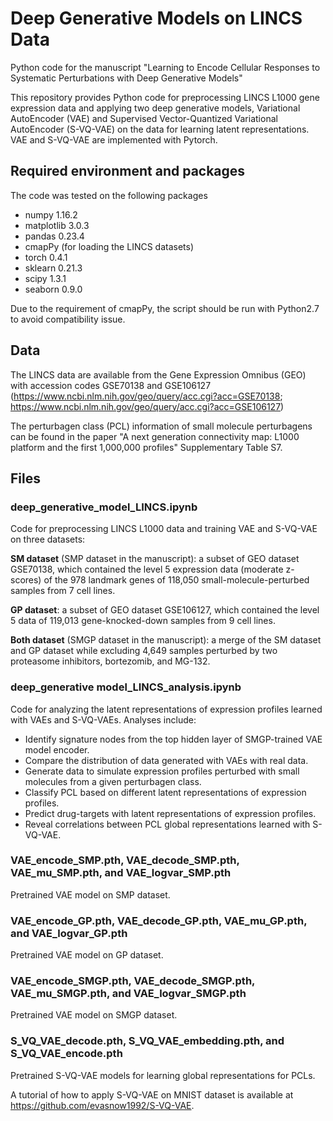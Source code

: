 # Deep Generative Models on LINCS Data
Python code for the manuscript "Learning to Encode Cellular Responses to Systematic Perturbations with Deep Generative Models"

This repository provides Python code for preprocessing LINCS L1000 gene expression data and applying two deep generative models, Variational AutoEncoder (VAE) and Supervised Vector-Quantized Variational AutoEncoder (S-VQ-VAE) on the data for learning latent representations.
VAE and S-VQ-VAE are implemented with Pytorch.

## Required environment and packages
The code was tested on the following packages
* numpy 1.16.2
* matplotlib 3.0.3
* pandas 0.23.4
* cmapPy (for loading the LINCS datasets)
* torch 0.4.1
* sklearn 0.21.3
* scipy 1.3.1
* seaborn 0.9.0

Due to the requirement of cmapPy, the script should be run with Python2.7 to avoid compatibility issue.

## Data
The LINCS data are available from the Gene Expression Omnibus (GEO) with accession codes GSE70138 and GSE106127 (https://www.ncbi.nlm.nih.gov/geo/query/acc.cgi?acc=GSE70138; https://www.ncbi.nlm.nih.gov/geo/query/acc.cgi?acc=GSE106127)

The perturbagen class (PCL) information of small molecule perturbagens can be found in the paper "A next generation connectivity map: L1000 platform and the first 1,000,000 profiles" Supplementary Table S7.

## Files
### deep_generative_model_LINCS.ipynb
Code for preprocessing LINCS L1000 data and training VAE and S-VQ-VAE on three datasets:

**SM dataset** (SMP dataset in the manuscript): a subset of GEO dataset GSE70138, which contained the level 5 expression data (moderate z-scores) of the 978 landmark genes of 118,050 small-molecule-perturbed samples from 7 cell lines.

**GP dataset**: a subset of GEO dataset GSE106127, which contained the level 5 data of 119,013 gene-knocked-down samples from 9 cell lines.

**Both dataset** (SMGP dataset in the manuscript): a merge of the SM dataset and GP dataset while excluding 4,649 samples perturbed by two proteasome inhibitors, bortezomib, and MG-132.

### deep_generative model_LINCS_analysis.ipynb
Code for analyzing the latent representations of expression profiles learned with VAEs and S-VQ-VAEs. Analyses include:
* Identify signature nodes from the top hidden layer of SMGP-trained VAE model encoder.
* Compare the distribution of data generated with VAEs with real data.
* Generate data to simulate expression profiles perturbed with small molecules from a given perturbagen class.
* Classify PCL based on different latent representations of expression profiles.
* Predict drug-targets with latent representations of expression profiles.
* Reveal correlations between PCL global representations learned with S-VQ-VAE.

### VAE_encode_SMP.pth, VAE_decode_SMP.pth, VAE_mu_SMP.pth, and VAE_logvar_SMP.pth
Pretrained VAE model on SMP dataset.

### VAE_encode_GP.pth, VAE_decode_GP.pth, VAE_mu_GP.pth, and VAE_logvar_GP.pth
Pretrained VAE model on GP dataset.

### VAE_encode_SMGP.pth, VAE_decode_SMGP.pth, VAE_mu_SMGP.pth, and VAE_logvar_SMGP.pth
Pretrained VAE model on SMGP dataset.

### S_VQ_VAE_decode.pth, S_VQ_VAE_embedding.pth, and S_VQ_VAE_encode.pth
Pretrained S-VQ-VAE models for learning global representations for PCLs.


A tutorial of how to apply S-VQ-VAE on MNIST dataset is available at https://github.com/evasnow1992/S-VQ-VAE.
